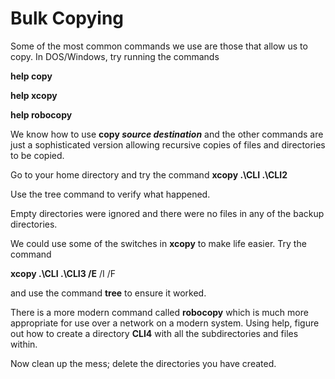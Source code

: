 # Bulk Copying

Some of the most common commands we use are those that allow us to copy. In DOS/Windows, try running the commands

**help copy**

**help xcopy**

**help robocopy**

We know how to use **copy&#x20;**_**source destination**_ and the other commands are just a sophisticated version allowing recursive copies of files and directories to be copied.

Go to your home directory and try the command **xcopy .\CLI .\CLI2**

Use the tree command to verify what happened.

Empty directories were ignored and there were no files in any of the backup directories.

We could use some of the switches in **xcopy** to make life easier. Try the command&#x20;

**xcopy .\CLI .\CLI3 /E** /I /F&#x20;

and use the command **tree** to ensure it worked.

There is a more modern command called **robocopy** which is much more appropriate for use over a network on a modern system. Using help, figure out how to create a directory **CLI4** with all the subdirectories and files within.

Now clean up the mess; delete the directories you have created.
